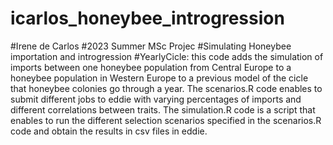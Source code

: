 # icarlos_honeybee_introgression
#Irene de Carlos #2023 Summer MSc Projec #Simulating Honeybee importation and introgression
#YearlyCicle: this code adds the simulation of imports between one honeybee population from Central Europe to a honeybee population in Western Europe
to a previous model of the cicle that honeybee colonies go through a year. The scenarios.R code enables to submit different jobs to eddie with
varying percentages of imports and different correlations between traits. The simulation.R code is a script that enables to run the different selection 
scenarios specified in the scenarios.R code and obtain the results in csv files in eddie.

